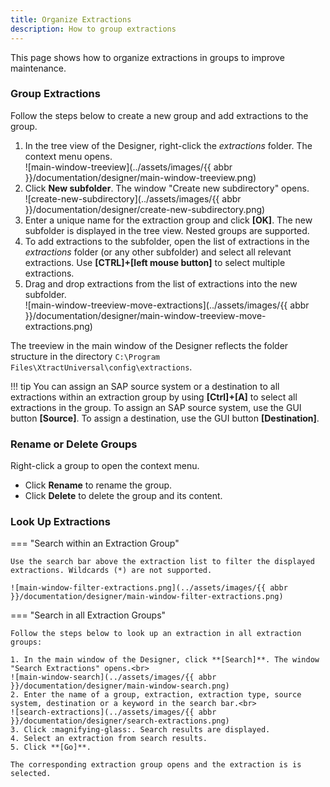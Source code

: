 ```yaml
---
title: Organize Extractions
description: How to group extractions
---
```


This page shows how to organize extractions in groups to improve maintenance.

### Group Extractions

Follow the steps below to create a new group and add extractions to the group.

1. In the tree view of the Designer, right-click the *extractions* folder. The context menu opens.<br>
![main-window-treeview](../assets/images/{{ abbr }}/documentation/designer/main-window-treeview.png)
2. Click **New subfolder**. The window "Create new subdirectory" opens.<br>
![create-new-subdirectory](../assets/images/{{ abbr }}/documentation/designer/create-new-subdirectory.png)
3. Enter a unique name for the extraction group and click **[OK]**. The new subfolder is displayed in the tree view.
Nested groups are supported.
4. To add extractions to the subfolder, open the list of extractions in the *extractions* folder (or any other subfolder) and select all relevant extractions.
Use **[CTRL]+[left mouse button]** to select multiple extractions.
5. Drag and drop extractions from the list of extractions into the new subfolder. <br>
![main-window-treeview-move-extractions](../assets/images/{{ abbr }}/documentation/designer/main-window-treeview-move-extractions.png)

The treeview in the main window of the Designer reflects the folder structure in the directory `C:\Program Files\XtractUniversal\config\extractions`.


!!! tip
    You can assign an SAP source system or a destination to all extractions within an extraction group by using **[Ctrl]+[A]** to select all extractions in the group.
    To assign an SAP source system, use the GUI button **[Source]**. To assign a destination, use the GUI button **[Destination]**.

### Rename or Delete Groups

Right-click a group to open the context menu. 
- Click **Rename** to rename the group.
- Click **Delete** to delete the group and its content.

### Look Up Extractions

=== "Search within an Extraction Group"

	Use the search bar above the extraction list to filter the displayed extractions. Wildcards (*) are not supported.

	![main-window-filter-extractions.png](../assets/images/{{ abbr }}/documentation/designer/main-window-filter-extractions.png)

=== "Search in all Extraction Groups"

	Follow the steps below to look up an extraction in all extraction groups:

	1. In the main window of the Designer, click **[Search]**. The window "Search Extractions" opens.<br>
	![main-window-search](../assets/images/{{ abbr }}/documentation/designer/main-window-search.png)
	2. Enter the name of a group, extraction, extraction type, source system, destination or a keyword in the search bar.<br>
	![search-extractions](../assets/images/{{ abbr }}/documentation/designer/search-extractions.png)
	3. Click :magnifying-glass:. Search results are displayed.
	4. Select an extraction from search results.
	5. Click **[Go]**. 

	The corresponding extraction group opens and the extraction is is selected.
